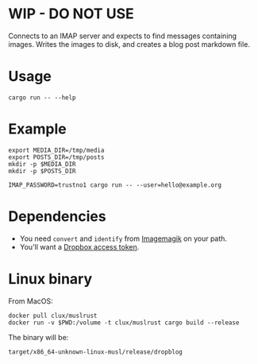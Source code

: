 # WIP - DO NOT USE

Connects to an IMAP server and expects to find messages containing images.
Writes the images to disk, and creates a blog post markdown file.

# Usage

```
cargo run -- --help
```

# Example

```
export MEDIA_DIR=/tmp/media
export POSTS_DIR=/tmp/posts
mkdir -p $MEDIA_DIR
mkdir -p $POSTS_DIR

IMAP_PASSWORD=trustno1 cargo run -- --user=hello@example.org
```

# Dependencies

[Imagemagik]: https://imagemagick.org/
[Dropbox access token]: https://blogs.dropbox.com/developers/2014/05/generate-an-access-token-for-your-own-account/

- You need `convert` and `identify` from [Imagemagik] on your path.
- You'll want a [Dropbox access token].

# Linux binary

From MacOS:

```
docker pull clux/muslrust
docker run -v $PWD:/volume -t clux/muslrust cargo build --release
```

The binary will be:

```
target/x86_64-unknown-linux-musl/release/dropblog
```